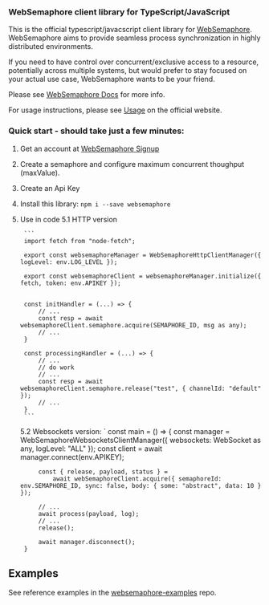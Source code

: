 ### WebSemaphore client library for TypeScript/JavaScript

This is the official typescript/javacscript client library for [WebSemaphore](https://www.websemaphore.com). 
WebSemaphore aims to provide seamless process synchronization in highly distributed environments.

If you need to have control over concurrent/exclusive access to a resource, potentially across multiple systems, 
but would prefer to stay focused on your actual use case, WebSemaphore wants to be your friend.

Please see [WebSemaphore Docs](https://www.websemaphore.com/docs/v1) for more info.

For usage instructions, please see [Usage](https://www.websemaphore.com/docs/v1/usage) on the official website.

### Quick start - should take just a few minutes:

1. Get an account at [WebSemaphore Signup](https://www.websemaphore.com/auth/signup)
2. Create a semaphore and configure maximum concurrent thoughput (maxValue).
3. Create an Api Key
4. Install this library: `npm i --save websemaphore`
5. Use in code
    5.1 HTTP version 
    
        ```
        import fetch from "node-fetch";

        export const websemaphoreManager = WebSemaphoreHttpClientManager({ logLevel: env.LOG_LEVEL });

        export const websemaphoreClient = websemaphoreManager.initialize({ fetch, token: env.APIKEY });

        
        const initHandler = (...) => {
            // ...
            const resp = await websemaphoreClient.semaphore.acquire(SEMAPHORE_ID, msg as any);
            // ...
        }

        const processingHandler = (...) => {
            // ...
            // do work
            // ...
            const resp = await websemaphoreClient.semaphore.release("test", { channelId: "default" });
            // ...
        }
        ```

    5.2 Websockets version:
        `
        const main = () => {
            const manager = WebSemaphoreWebsocketsClientManager({ websockets: WebSocket as any, logLevel: "ALL" });
            const client = await manager.connect(env.APIKEY);

            const { release, payload, status } =
                await webSemaphoreClient.acquire({ semaphoreId: env.SEMAPHORE_ID, sync: false, body: { some: "abstract", data: 10 } });

            // ...
            await process(payload, log);
            // ...
            release();

            await manager.disconnect();
        }

## Examples
See reference examples in the [websemaphore-examples](https://github.com/broadmindcloud/websemaphore-examples) repo.
